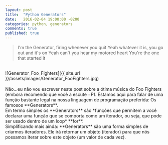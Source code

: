 ```yaml
---
layout: post
title:  "Python Generators"
date:   2016-02-04 19:00:00 -0200
categories: python, generators
comments: true
published: true
---
```

> I'm the Generator, firing whenever you quit
Yeah whatever it is, you go out and it's on
Yeah can't you hear my motored heart
You're the one that started it

<br />
![Generator_Foo_Fighters]({{ site.url }}/assets/images/Generator_FooFighters.jpg)
<br />  
<br />
Não...eu não vou escrever neste post sobre a ótima música do Foo Fighters (embora recomendo que você a escute =P). Estamos aqui para falar de uma função bastante legal na nossa linguagem de programação preferida: Os famosos **Generators**.
<br />  
Em termo simples os **Generators** são *funções que permitem a você declarar uma função que se comporta como um iterador, ou seja, que pode ser usado dentro de um loop* **for**.  
<br />
Simplificando mais ainda: **Generators** são uma forma simples de criarmos iteradores.  Ele irá retornar um objeto (iterador) para que nós possamos iterar sobre este objeto (um valor de cada vez).  
<br />  
